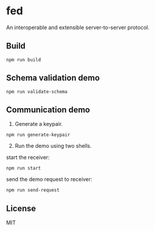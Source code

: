# fed
An interoperable and extensible server-to-server protocol.

## Build
```
npm run build
```

## Schema validation demo
```
npm run validate-schema
```

## Communication demo
1. Generate a keypair.

```
npm run generate-keypair
```

2. Run the demo using two shells.

start the receiver:
```
npm run start
```

send the demo request to receiver:
```
npm run send-request
```

## License
MIT
